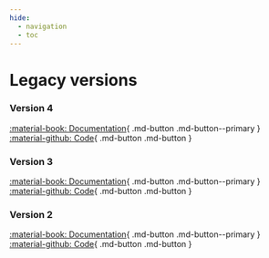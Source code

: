 ```yaml
---
hide:
  - navigation
  - toc
---
```


# Legacy versions

### Version 4

[:material-book: Documentation](https://v4.commanddotnet.bilal-fazlani.com/){ .md-button .md-button--primary }
[:material-github: Code](https://github.com/bilal-fazlani/commanddotnet/tree/v4){ .md-button .md-button }

### Version 3

[:material-book: Documentation](https://v3.commanddotnet.bilal-fazlani.com/){ .md-button .md-button--primary }
[:material-github: Code](https://github.com/bilal-fazlani/commanddotnet/tree/v3){ .md-button .md-button }

### Version 2

[:material-book: Documentation](https://v2.commanddotnet.bilal-fazlani.com/){ .md-button .md-button--primary }
[:material-github: Code](https://github.com/bilal-fazlani/commanddotnet/tree/v2){ .md-button .md-button }

<style>
  [data-md-color-scheme=slate] .md-button {
    color: var(--md-default-fg-color);
  }
</style>
